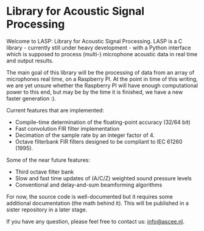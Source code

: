 # Library for Acoustic Signal Processing

Welcome to LASP: Library for Acoustic Signal Processing. LASP is a C
library - currently still under heavy development - with a Python
interface which is supposed to process (multi-) microphone acoustic
data in real time and output results.

The main goal of this library will be the processing of data from an
array of microphones real time, on a Raspberry PI. At the point in
time of this writing, we are yet unsure whether the Raspberry PI will
have enough computational power to this end, but may be by the time it
is finished, we have a new faster generation :).

Current features that are implemented:
- Compile-time determination of the floating-point accuracy (32/64 bit)
- Fast convolution FIR filter implementation
- Decimation of the sample rate by an integer factor of 4.
- Octave filterbank FIR filters designed to be compliant to IEC 61260
  (1995).


Some of the near future features:
- Third octave filter bank
- Slow and fast time updates of (A/C/Z) weighted sound pressure levels
- Conventional and delay-and-sum beamforming algorithms

For now, the source code is well-documented but it requires some
additional documentation (the math behind it). This will be published
in a sister repository in a later stage.

If you have any question, please feel free to contact us: info@ascee.nl.

